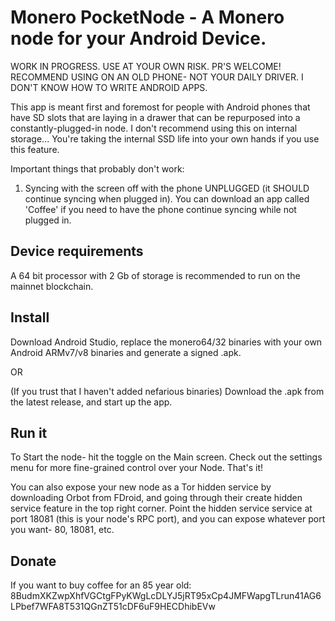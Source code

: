 # Monero PocketNode - A Monero node for your Android Device.

WORK IN PROGRESS.  USE AT YOUR OWN RISK.  PR'S WELCOME!  RECOMMEND USING ON AN OLD PHONE- NOT YOUR DAILY DRIVER.  I DON'T KNOW HOW TO WRITE ANDROID APPS.

This app is meant first and foremost for people with Android phones that have SD slots that are laying in a drawer that can be repurposed into a constantly-plugged-in node. I don't recommend using this on internal storage... You're taking the internal SSD life into your own hands if you use this feature.

Important things that probably don't work:

1. Syncing with the screen off with the phone UNPLUGGED (it SHOULD continue syncing when plugged in).  You can download an app called 'Coffee' if you need to have the phone continue syncing while not plugged in.  

## Device requirements
A 64 bit processor with 2 Gb of storage is recommended to run on the mainnet blockchain.

## Install 

Download Android Studio, replace the monero64/32 binaries with your own Android ARMv7/v8 binaries and generate a signed .apk.

OR

(If you trust that I haven't added nefarious binaries) Download the .apk from the latest release, and start up the app. 

## Run it

To Start the node- hit the toggle on the Main screen.  Check out the settings menu for more fine-grained control over your Node.  That's it!

You can also expose your new node as a Tor hidden service by downloading Orbot from FDroid, and going through their create hidden service feature in the top right corner.  Point the hidden service service at port 18081 (this is your node's RPC port), and you can expose whatever port you want- 80, 18081, etc.  

## Donate

If you want to buy coffee for an 85 year old: 8BudmXKZwpXhfVGCtgFPyKWgLcDLYJ5jRT95xCp4JMFWapgTLrun41AG6LPbef7WFA8T531QGnZT51cDF6uF9HECDhibEVw
